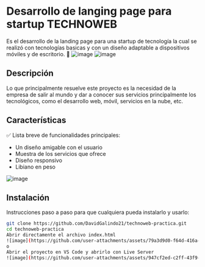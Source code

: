# Desarrollo de langing page para startup TECHNOWEB

Es el desarrollo de la landing page para una startup de tecnología la cual se realizó con tecnologías basicas
y con un diseño adaptable a dispositivos móviles y de escritorio. 🚀
![image](https://github.com/user-attachments/assets/c2ffe05d-aa19-4e74-b1cd-05cfa80c35ca)
![image](https://github.com/user-attachments/assets/e6e8bdcc-4d75-421a-8ea0-6ac52a359848)

## Descripción

Lo que principalmente resuelve este proyecto es la necesidad de la empresa de salir al mundo y dar a 
conocer sus servicios principalmente los tecnológicos, como el desarrollo web, móvil, servicios en la nube, etc.


## Características

✅ Lista breve de funcionalidades principales:  
- Un diseño amigable con el usuario  
- Muestra de los servicios que ofrece  
- Diseño responsivo
- Libiano en peso

![image](https://github.com/user-attachments/assets/7e550df3-19d4-4989-948e-5c614b44be82)


## Instalación

Instrucciones paso a paso para que cualquiera pueda instalarlo y usarlo:

```bash
git clone https://github.com/DavidGalindo21/technoweb-practica.git
cd technoweb-practica
Abrir directamente el archivo index.html
![image](https://github.com/user-attachments/assets/79a3d9d0-f64d-416a-9a4e-982e2d631667)
o
Abrir el proyecto en VS Code y abrirlo con Live Server
![image](https://github.com/user-attachments/assets/947cf2ed-c2ff-43f9-b90f-e5c9e09e9a7a)


